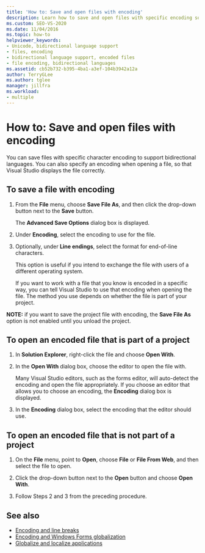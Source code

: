 ```yaml
---
title: 'How to: Save and open files with encoding'
description: Learn how to save and open files with specific encoding so, when you open the file, Visual Studio displays the file correctly.
ms.custom: SEO-VS-2020
ms.date: 11/04/2016
ms.topic: how-to
helpviewer_keywords:
- Unicode, bidirectional language support
- files, encoding
- bidirectional language support, encoded files
- file encoding, bidirectional languages
ms.assetid: cb52b732-b395-4ba1-a3ef-104b3942a12a
author: TerryGLee
ms.author: tglee
manager: jillfra
ms.workload:
- multiple
---
```

# How to: Save and open files with encoding

You can save files with specific character encoding to support bidirectional languages. You can also specify an encoding when opening a file, so that Visual Studio displays the file correctly.

## To save a file with encoding

1. From the **File** menu, choose **Save File As**, and then click the drop-down button next to the **Save** button.

     The **Advanced Save Options** dialog box is displayed.

2. Under **Encoding**, select the encoding to use for the file.

3. Optionally, under **Line endings**, select the format for end-of-line characters.

     This option is useful if you intend to exchange the file with users of a different operating system.

     If you want to work with a file that you know is encoded in a specific way, you can tell Visual Studio to use that encoding when opening the file. The method you use depends on whether the file is part of your project.

**NOTE:** if you want to save the project file with encoding, the **Save File As** option is not enabled until you unload the project.

## To open an encoded file that is part of a project

1. In **Solution Explorer**, right-click the file and choose **Open With**.

2. In the **Open With** dialog box, choose the editor to open the file with.

     Many Visual Studio editors, such as the forms editor, will auto-detect the encoding and open the file appropriately. If you choose an editor that allows you to choose an encoding, the **Encoding** dialog box is displayed.

3. In the **Encoding** dialog box, select the encoding that the editor should use.

## To open an encoded file that is not part of a project

1. On the **File** menu, point to **Open**, choose **File** or **File From Web**, and then select the file to open.

2. Click the drop-down button next to the **Open** button and choose **Open With**.

3. Follow Steps 2 and 3 from the preceding procedure.

## See also

- [Encoding and line breaks](encodings-and-line-breaks.md)
- [Encoding and Windows Forms globalization](/dotnet/framework/winforms/advanced/encoding-and-windows-forms-globalization)
- [Globalize and localize applications](../ide/globalizing-and-localizing-applications.md)
